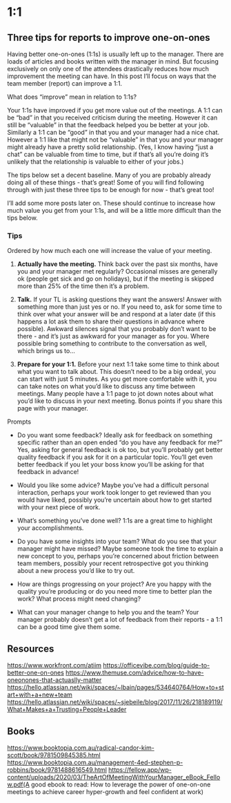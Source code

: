 # 1:1

## Three tips for reports to improve one-on-ones

Having better one-on-ones (1:1s) is usually left up to the manager. There are loads of articles and books written with the manager in mind. But focusing exclusively on only one of the attendees drastically reduces how much improvement the meeting can have. In this post I’ll focus on ways that the team member (report) can improve a 1:1.

What does “improve” mean in relation to 1:1s?

Your 1:1s have improved if you get more value out of the meetings. A 1:1 can be “bad” in that you received criticism during the meeting. However it can still be “valuable” in that the feedback helped you be better at your job. Similarly a 1:1 can be “good” in that you and your manager had a nice chat. However a 1:1 like that might not be “valuable” in that you and your manager might already have a pretty solid relationship. (Yes, I know having “just a chat” can be valuable from time to time, but if that’s all you’re doing it’s unlikely that the relationship is valuable to either of your jobs.)

The tips below set a decent baseline. Many of you are probably already doing all of these things - that’s great! Some of you will find following through with just these three tips to be enough for now - that’s great too!

I’ll add some more posts later on. These should continue to increase how much value you get from your 1:1s, and will be a little more difficult than the tips below.

### Tips
Ordered by how much each one will increase the value of your meeting.

1. **Actually have the meeting.** Think back over the past six months, have you and your manager met regularly? Occasional misses are generally ok (people get sick and go on holidays), but if the meeting is skipped more than 25% of the time then it’s a problem.


2. **Talk.** If your TL is asking questions they want the answers! Answer with something more than just yes or no. If you need to, ask for some time to think over what your answer will be and respond at a later date (if this happens a lot ask them to share their questions in advance where possible). Awkward silences signal that you probably don’t want to be there - and it’s just as awkward for your manager as for you. Where possible bring something to contribute to the conversation as well, which brings us to…

3. **Prepare for your 1:1.** Before your next 1:1 take some time to think about what you want to talk about. This doesn’t need to be a big ordeal, you can start with just 5 minutes. As you get more comfortable with it, you can take notes on what you’d like to discuss any time between meetings. Many people have a 1:1 page to jot down notes about what you’d like to discuss in your next meeting. Bonus points if you share this page with your manager.

Prompts

- Do you want some feedback? Ideally ask for feedback on something specific rather than an open ended “do you have any feedback for me?” Yes, asking for general feedback is ok too, but you’ll probably get better quality feedback if you ask for it on a particular topic. You’ll get even better feedback if you let your boss know you’ll be asking for that feedback in advance!

- Would you like some advice? Maybe you’ve had a difficult personal interaction, perhaps your work took longer to get reviewed than you would have liked, possibly you’re uncertain about how to get started with your next piece of work.

- What’s something you’ve done well? 1:1s are a great time to highlight your accomplishments.

- Do you have some insights into your team? What do you see that your manager might have missed? Maybe someone took the time to explain a new concept to you, perhaps you’re concerned about friction between team members, possibly your recent retrospective got you thinking about a new process you’d like to try out.

- How are things progressing on your project? Are you happy with the quality you’re producing or do you need more time to better plan the work? What process might need changing?

- What can your manager change to help you and the team? Your manager probably doesn’t get a lot of feedback from their reports - a 1:1 can be a good time give them some.


## Resources
https://www.workfront.com/atiim
https://officevibe.com/blog/guide-to-better-one-on-ones
https://www.themuse.com/advice/how-to-have-oneonones-that-actuaslly-matter
https://hello.atlassian.net/wiki/spaces/~lbain/pages/534640764/How+to+start+with+a+new+team
https://hello.atlassian.net/wiki/spaces/~sjebeile/blog/2017/11/26/218189119/What+Makes+a+Trusting+People+Leader

## Books
https://www.booktopia.com.au/radical-candor-kim-scott/book/9781509845385.html
https://www.booktopia.com.au/management-4ed-stephen-p-robbins/book/9781488616549.html
https://fellow.app/wp-content/uploads/2020/03/TheArtOfMeetingWithYourManager_eBook_Fellow.pdf(A good ebook to read: How to leverage the power of one-on-one meetings to achieve career hyper-growth and feel confident at work)
